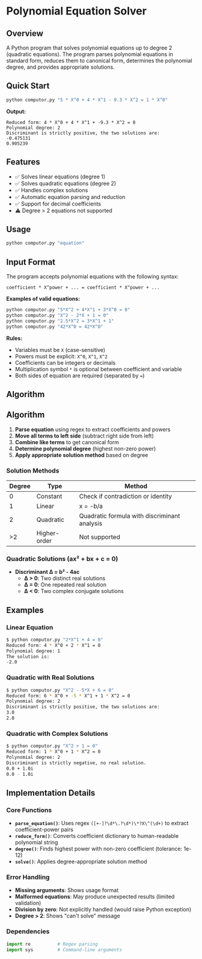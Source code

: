 # Polynomial Equation Solver

## Overview
A Python program that solves polynomial equations up to degree 2 (quadratic equations). The program parses polynomial equations in standard form, reduces them to canonical form, determines the polynomial degree, and provides appropriate solutions.

## Quick Start

```bash
python computor.py "5 * X^0 + 4 * X^1 - 9.3 * X^2 = 1 * X^0"
```

**Output:**
```
Reduced form: 4 * X^0 + 4 * X^1 + -9.3 * X^2 = 0
Polynomial degree: 2
Discriminant is strictly positive, the two solutions are:
-0.475131
0.905239
```

## Features

- ✅ Solves linear equations (degree 1)
- ✅ Solves quadratic equations (degree 2) 
- ✅ Handles complex solutions
- ✅ Automatic equation parsing and reduction
- ✅ Support for decimal coefficients
- ⚠️ Degree > 2 equations not supported

## Usage
```bash
python computor.py "equation"
```

## Input Format

The program accepts polynomial equations with the following syntax:

```
coefficient * X^power + ... = coefficient * X^power + ...
```

**Examples of valid equations:**
```bash
python computor.py "5*X^2 + 4*X^1 + 3*X^0 = 0"
python computor.py "X^2 - 2*X + 1 = 0" 
python computor.py "2.5*X^2 = 3*X^1 + 1"
python computor.py "42*X^0 = 42*X^0"
```

**Rules:**
- Variables must be `X` (case-sensitive)
- Powers must be explicit: `X^0`, `X^1`, `X^2`
- Coefficients can be integers or decimals
- Multiplication symbol `*` is optional between coefficient and variable
- Both sides of equation are required (separated by `=`)

## Algorithm

## Algorithm

1. **Parse equation** using regex to extract coefficients and powers
2. **Move all terms to left side** (subtract right side from left)
3. **Combine like terms** to get canonical form
4. **Determine polynomial degree** (highest non-zero power)
5. **Apply appropriate solution method** based on degree

### Solution Methods

| Degree | Type | Method |
|--------|------|--------|
| 0 | Constant | Check if contradiction or identity |
| 1 | Linear | x = -b/a |
| 2 | Quadratic | Quadratic formula with discriminant analysis |
| >2 | Higher-order | Not supported |

### Quadratic Solutions (ax² + bx + c = 0)

- **Discriminant Δ = b² - 4ac**
  - **Δ > 0**: Two distinct real solutions
  - **Δ = 0**: One repeated real solution  
  - **Δ < 0**: Two complex conjugate solutions

## Examples

### Linear Equation
```bash
$ python computor.py "2*X^1 + 4 = 0"
Reduced form: 4 * X^0 + 2 * X^1 = 0
Polynomial degree: 1
The solution is:
-2.0
```

### Quadratic with Real Solutions
```bash
$ python computor.py "X^2 - 5*X + 6 = 0"
Reduced form: 6 * X^0 + -5 * X^1 + 1 * X^2 = 0
Polynomial degree: 2
Discriminant is strictly positive, the two solutions are:
3.0
2.0
```

### Quadratic with Complex Solutions
```bash
$ python computor.py "X^2 + 1 = 0"
Reduced form: 1 * X^0 + 1 * X^2 = 0
Polynomial degree: 2
Discriminant is strictly negative, no real solution.
0.0 + 1.0i
0.0 - 1.0i
```

## Implementation Details

### Core Functions

- **`parse_equation()`**: Uses regex `([+-]?\d*\.?\d*)\*?X\^(\d+)` to extract coefficient-power pairs
- **`reduce_form()`**: Converts coefficient dictionary to human-readable polynomial string
- **`degree()`**: Finds highest power with non-zero coefficient (tolerance: 1e-12)
- **`solve()`**: Applies degree-appropriate solution method

### Error Handling

- **Missing arguments**: Shows usage format
- **Malformed equations**: May produce unexpected results (limited validation)
- **Division by zero**: Not explicitly handled (would raise Python exception)
- **Degree > 2**: Shows "can't solve" message

### Dependencies
```python
import re          # Regex parsing
import sys         # Command-line arguments
```
